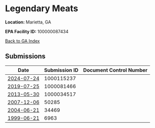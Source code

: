 # Legendary Meats

**Location:** Marietta, GA

**EPA Facility ID:** 100000087434

[Back to GA Index](../../index.md)

## Submissions

| Date | Submission ID | Document Control Number |
|------|--------------|-------------------------|
| [2024-07-24](submissions/1000115237.md) | 1000115237 |  |
| [2019-07-25](submissions/1000081466.md) | 1000081466 |  |
| [2013-05-30](submissions/1000034517.md) | 1000034517 |  |
| [2007-12-06](submissions/50285.md) | 50285 |  |
| [2004-06-21](submissions/34469.md) | 34469 |  |
| [1999-06-21](submissions/6963.md) | 6963 |  |
